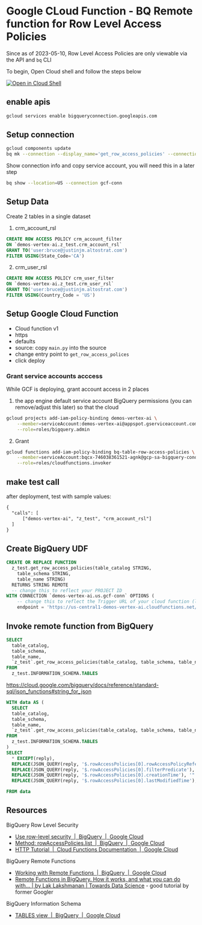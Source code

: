 # Google CLoud Function - BQ Remote function for Row Level Access Policies 

Since as of 2023-05-10, Row Level Access Policies are only viewable via the API and `bq` CLI 

To begin, Open Cloud shell and follow the steps below

[![Open in Cloud Shell](https://gstatic.com/cloudssh/images/open-btn.svg)](https://shell.cloud.google.com/cloudshell/editor)


## enable apis


```sh
gcloud services enable bigqueryconnection.googleapis.com
```

## Setup connection

```sh
gcloud components update
bq mk --connection --display_name='get_row_access_policies' --connection_type=CLOUD_RESOURCE --project_id=$(gcloud config get-value project) --location=US  gcf-conn
```

Show connection info and copy service account, you will need this in a later step

```sh
bq show --location=US --connection gcf-conn
```

## Setup Data 

Create 2 tables in a single dataset 

1. crm_account_rsl

```sql
CREATE ROW ACCESS POLICY crm_account_filter
ON `demos-vertex-ai.z_test.crm_account_rsl`
GRANT TO('user:bruce@justinjm.altostrat.com')
FILTER USING(State_Code='CA')
```

2. crm_user_rsl

```sql
CREATE ROW ACCESS POLICY crm_user_filter
ON `demos-vertex-ai.z_test.crm_user_rsl`
GRANT TO('user:bruce@justinjm.altostrat.com')
FILTER USING(Country_Code = 'US')
```

## Setup Google Cloud Function 

* Cloud function v1 
* https 
* defaults 
* source: copy `main.py` into the source 
* change entry point to `get_row_access_polices`
* click deploy 

### Grant service accounts acccess 

While GCF is deploying, grant account access in 2 places 


1. the app engine default service account BigQuery permissions (you can remove/adjust this later) so that the cloud 

```sh
gcloud projects add-iam-policy-binding demos-vertex-ai \
    --member=serviceAccount:demos-vertex-ai@appspot.gserviceaccount.com \
    --role=roles/bigquery.admin
```

2. Grant 

```sh
gcloud functions add-iam-policy-binding bq-table-row-access-policies \
    --member=serviceAccount:bqcx-746038361521-agnk@gcp-sa-bigquery-condel.iam.gserviceaccount.com \
    --role=roles/cloudfunctions.invoker
```

## make test call 

after deployment, test with sample values:

```txt
{
  "calls": [
      ["demos-vertex-ai", "z_test", "crm_account_rsl"]
  ]
}

```

## Create BigQuery UDF

```sql
CREATE OR REPLACE FUNCTION
  z_test.get_row_access_policies(table_catalog STRING,
    table_schema STRING,
    table_name STRING)
  RETURNS STRING REMOTE
  -- change this to reflect your PROJECT ID
WITH CONNECTION `demos-vertex-ai.us.gcf-conn` OPTIONS (
    -- change this to reflect the Trigger URL of your cloud function (look for the TRIGGER tab)
    endpoint = 'https://us-central1-demos-vertex-ai.cloudfunctions.net/bq-table-row-access-policies' )
```

## Invoke remote function from BigQuery


```sql
SELECT
  table_catalog,
  table_schema,
  table_name,
  `z_test`.get_row_access_policies(table_catalog, table_schema, table_name) as rowAccessPolicies
FROM
  z_test.INFORMATION_SCHEMA.TABLES
```

<https://cloud.google.com/bigquery/docs/reference/standard-sql/json_functions#string_for_json>


```sql
WITH data AS (
  SELECT
  table_catalog,
  table_schema,
  table_name,
  `z_test`.get_row_access_policies(table_catalog, table_schema, table_name) as reply
FROM
  z_test.INFORMATION_SCHEMA.TABLES
) 
SELECT
  * EXCEPT(reply),
  REPLACE(JSON_QUERY(reply, '$.rowAccessPolicies[0].rowAccessPolicyReference.policyId'), '"', '') AS policyId,
  REPLACE(JSON_QUERY(reply, '$.rowAccessPolicies[0].filterPredicate'), '"', '') AS filterPredicate,
  REPLACE(JSON_QUERY(reply, '$.rowAccessPolicies[0].creationTime'), '"', '') AS creationTime,
  REPLACE(JSON_QUERY(reply, '$.rowAccessPolicies[0].lastModifiedTime'), '"', '') AS lastModifiedTime

FROM data
```


## Resources

BigQuery Row Level Security

* [Use row-level security  |  BigQuery  |  Google Cloud](https://cloud.google.com/bigquery/docs/managing-row-level-security#bq)
* [Method: rowAccessPolicies.list  |  BigQuery  |  Google Cloud](https://cloud.google.com/bigquery/docs/reference/rest/v2/rowAccessPolicies/list#RowAccessPolicy)
* [HTTP Tutorial  |  Cloud Functions Documentation  |  Google Cloud](https://cloud.google.com/functions/docs/tutorials/http-1st-gen)

BigQuery Remote Functions

* [Working with Remote Functions  |  BigQuery  |  Google Cloud](https://cloud.google.com/bigquery/docs/reference/standard-sql/remote-functions#sample_code)
* [Remote Functions in BigQuery. How it works, and what you can do with… | by Lak Lakshmanan | Towards Data Science](https://towardsdatascience.com/remote-functions-in-bigquery-af9921498438) - good tutorial by former Googler

BigQuery Information Schema

* [TABLES view  |  BigQuery  |  Google Cloud](https://cloud.google.com/bigquery/docs/information-schema-tables)
